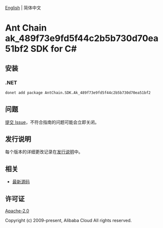 [English](README.md) | 简体中文

# Ant Chain ak_489f73e9fd5f44c2b5b730d70ea51bf2 SDK for C#

## 安装

### .NET

```bash
donet add package AntChain.SDK.Ak_489f73e9fd5f44c2b5b730d70ea51bf2
```

## 问题

[提交 Issue](https://github.com/alipay/antchain-openapi-prod-sdk/issues/new)，不符合指南的问题可能会立即关闭。

## 发行说明

每个版本的详细更改记录在[发行说明](./ChangeLog.txt)中。

## 相关

* [最新源码](https://github.com/antchain-openapi-prod-sdk)

## 许可证

[Apache-2.0](http://www.apache.org/licenses/LICENSE-2.0)

Copyright (c) 2009-present, Alibaba Cloud All rights reserved.
